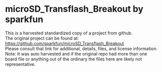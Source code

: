 
# microSD_Transflash_Breakout by sparkfun  
This is a harvested standardized copy of a project from github.  
The original project can be found at:  
https://github.com/sparkfun/microSD_Transflash_Breakout  
Please consult that link for additional, details, files, and license information.  
Note: It was auto harvested and if the original repo had more than one board file or anything out of the ordinary the files here are likely not representative.  
    